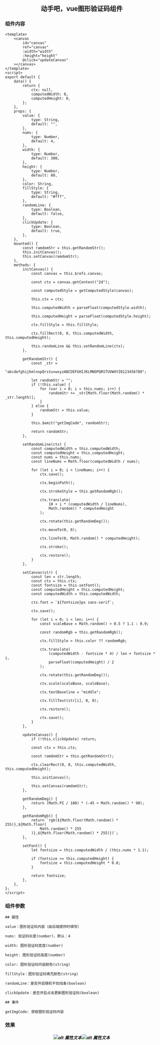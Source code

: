 ## <center>动手吧，vue图形验证码组件</center>
### 组件内容

    <template>
        <canvas
            id="canvas"
            ref="canvas"
            :width="width"
            :height="height"
            @click="updateCanvas"
        ></canvas>
    </template>
    <script>
    export default {
        data() {
            return {
                ctx: null,
                computedWidth: 0,
                computedHeight: 0,
            };
        },
        props: {
            value: {
                type: String,
                default: "",
            },
            nums: {
                type: Number,
                default: 4,
            },
            width: {
                type: Number,
                default: 300,
            },
            height: {
                type: Number,
                default: 80,
            },
            color: String,
            fillStyle: {
                type: String,
                default: "#fff",
            },
            randomLine: {
                type: Boolean,
                default: false,
            },
            clickUpdate: {
                type: Boolean,
                default: true,
            },
        },
        mounted() {
            const ramdomStr = this.getRandomStr();
            this.initCanvas();
            this.setCanvas(ramdomStr);
        },
        methods: {
            initCanvas() {
                const canvas = this.$refs.canvas;
    
                const ctx = canvas.getContext("2d");
    
                const computedStyle = getComputedStyle(canvas);
    
                this.ctx = ctx;
    
                this.computedWidth = parseFloat(computedStyle.width);
    
                this.computedHeight = parseFloat(computedStyle.height);
    
                ctx.fillStyle = this.fillStyle;
    
                ctx.fillRect(0, 0, this.computedWidth, this.computedHeight);
    
                this.randomLine && this.setRandomLine(ctx);
            },
    
            getRandomStr() {
                const _str =
                    "abcdefghijkmlnopQrstuvwxyzABCDEFGHIJKLMNOPQRSTUVWXYZ0123456789";
    
                let randomStr = "";
                if (!this.value) {
                    for (var i = 0; i < this.nums; i++) {
                        randomStr += _str[Math.floor(Math.random() * _str.length)];
                    }
                } else {
                    randomStr = this.value;
                }
    
                this.$emit("getImgCode", randomStr);
    
                return randomStr;
            },
    
            setRandomLine(ctx) {
                const computedWidth = this.computedWidth;
                const computedHeight = this.computedHeight;
                const nums = this.nums;
                const lineNums = Math.floor(computedWidth / nums);
    
                for (let i = 0; i < lineNums; i++) {
                    ctx.save();
    
                    ctx.beginPath();
    
                    ctx.strokeStyle = this.getRandomRgb();
    
                    ctx.translate(
                        10 + i * (computedWidth / lineNums),
                        Math.random() * computedHeight
                    );
    
                    ctx.rotate(this.getRandomDeg());
    
                    ctx.moveTo(0, 0);
    
                    ctx.lineTo(0, Math.random() * computedHeight);
    
                    ctx.stroke();
    
                    ctx.restore();
                }
            },
    
            setCanvas(str) {
                const len = str.length;
                const ctx = this.ctx;
                const fontsize = this.setFont();
                const computedHeight = this.computedHeight;
                const computedWidth = this.computedWidth;
    
                ctx.font = `${fontsize}px sans-serif`;
    
                ctx.save();
    
                for (let i = 0; i < len; i++) {
                    const scaleBase = Math.random() > 0.5 ? 1.1 : 0.9;
    
                    const randomRgb = this.getRandomRgb();
    
                    ctx.fillStyle = this.color ?? randomRgb;
    
                    ctx.translate(
                        (computedWidth - fontsize * 4) / len + fontsize * i,
                        parseFloat(computedHeight) / 2
                    );
    
                    ctx.rotate(this.getRandomDeg());
    
                    ctx.scale(scaleBase, scaleBase);
    
                    ctx.textBaseline = "middle";
    
                    ctx.fillText(str[i], 0, 0);
    
                    ctx.restore();
    
                    ctx.save();
                }
            },
    
            updateCanvas() {
                if (!this.clickUpdate) return;
    
                const ctx = this.ctx;
    
                const ramdomStr = this.getRandomStr();
    
                ctx.clearRect(0, 0, this.computedWidth, this.computedHeight);
    
                this.initCanvas();
    
                this.setCanvas(ramdomStr);
            },
    
            getRandomDeg() {
                return (Math.PI / 180) * (-45 + Math.random() * 90);
            },
    
            getRandomRgb() {
                return `rgb(${Math.floor(Math.random() * 255)},${Math.floor(
                    Math.random() * 255
                )},${Math.floor(Math.random() * 255)})`;
            },
    
            setFont() {
                let fontsize = this.computedWidth / (this.nums * 1.1);
    
                if (fontsize >= this.computedHeight) {
                    fontsize = this.computedHeight * 0.8;
                }
    
                return fontsize;
            },
        },
    };
    </script>

### 组件参数

    ## 属性
 
    value：图形验证码内容（由后端提供时填写）
    
    nums: 验证码长度(number)，默认：4
    
    width: 图形验证码宽度(number)
    
    height: 图形验证码高度(number)
    
    color: 图形验证码内容颜色(string)
    
    fillStyle：图形验证码填充颜色(string)
    
    randomLine：是否开启随机干扰线条(boolean)
    
    clickUpdate：是否开启点击更新图形验证码(boolean)
 
    ## 事件
    
    getImgCode: 获取图形验证码内容

### 效果
##### <center>![alt 属性文本](https://img-blog.csdnimg.cn/4cae757ed0e940fabda8395c70d81692.png)![alt 属性文本](https://img-blog.csdnimg.cn/408c66b26b174fdb9521e404291ca3de.png)</center>


 